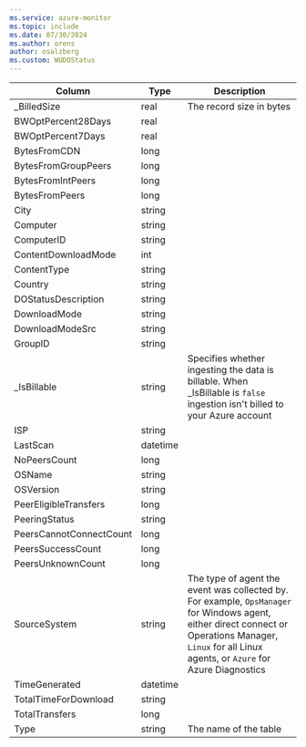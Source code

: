 ```yaml
---
ms.service: azure-monitor
ms.topic: include
ms.date: 07/30/2024
ms.author: orens
author: osalzberg
ms.custom: WUDOStatus
---
```



| Column | Type | Description |
|---|---|---|
| _BilledSize | real | The record size in bytes |
| BWOptPercent28Days | real |   |
| BWOptPercent7Days | real |   |
| BytesFromCDN | long |   |
| BytesFromGroupPeers | long |   |
| BytesFromIntPeers | long |   |
| BytesFromPeers | long |   |
| City | string |   |
| Computer | string |   |
| ComputerID | string |   |
| ContentDownloadMode | int |   |
| ContentType | string |   |
| Country | string |   |
| DOStatusDescription | string |   |
| DownloadMode | string |   |
| DownloadModeSrc | string |   |
| GroupID | string |   |
| _IsBillable | string | Specifies whether ingesting the data is billable. When _IsBillable is `false` ingestion isn't billed to your Azure account |
| ISP | string |   |
| LastScan | datetime |   |
| NoPeersCount | long |   |
| OSName | string |   |
| OSVersion | string |   |
| PeerEligibleTransfers | long |   |
| PeeringStatus | string |   |
| PeersCannotConnectCount | long |   |
| PeersSuccessCount | long |   |
| PeersUnknownCount | long |   |
| SourceSystem | string | The type of agent the event was collected by. For example, `OpsManager` for Windows agent, either direct connect or Operations Manager, `Linux` for all Linux agents, or `Azure` for Azure Diagnostics |
| TimeGenerated | datetime |   |
| TotalTimeForDownload | string |   |
| TotalTransfers | long |   |
| Type | string | The name of the table |
